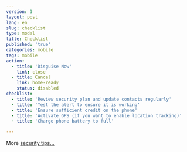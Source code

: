 ```yaml
---
version: 1
layout: post
lang: en
slug: checklist
type: modal
title: Checklist
published: 'true'
categories: mobile
tags: mobile
action:
  - title: 'Disguise Now'
    link: close
  - title: Cancel
    link: home-ready
    status: disabled
checklist:
  - title: 'Review security plan and update contacts regularly'
  - title: 'Test the alert to ensure it is working'
  - title: 'Ensure sufficient credit on the phone'
  - title: 'Activate GPS (if you want to enable location tracking)'
  - title: 'Charge phone battery to full'

---
```


More [security tips...](#help_risk)